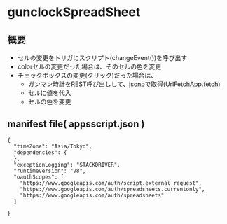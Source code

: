 # gunclockSpreadSheet

## 概要
* セルの変更をトリガにスクリプト(changeEvent())を呼び出す 
* colorセルの変更だった場合は、そのセルの色を変更 
* チェックボックスの変更(クリック)だった場合は、 
    * ガンマン時計をREST呼び出しして、jsonpで取得(UrlFetchApp.fetch) 
    * セルに値を代入 
    * セルの色を変更 

## manifest file( appsscript.json )
    {
      "timeZone": "Asia/Tokyo",
      "dependencies": {
      },
      "exceptionLogging": "STACKDRIVER",
      "runtimeVersion": "V8",
      "oauthScopes": [
        "https://www.googleapis.com/auth/script.external_request",
        "https://www.googleapis.com/auth/spreadsheets.currentonly",
        "https://www.googleapis.com/auth/spreadsheets"
      ]
    
    }
